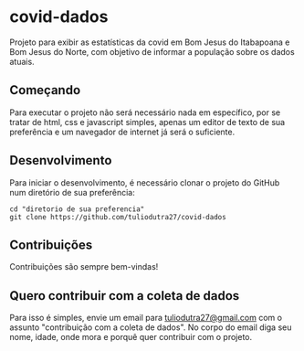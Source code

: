 # covid-dados
Projeto para exibir as estatísticas da covid em Bom Jesus do Itabapoana e Bom Jesus do Norte, com objetivo de informar a população sobre os dados atuais.

## Começando

Para executar o projeto não será necessário nada em específico, por se tratar de html, css e javascript simples, apenas um editor de texto de sua preferência e um navegador de internet já será o suficiente.

## Desenvolvimento

Para iniciar o desenvolvimento, é necessário clonar o projeto do GitHub num diretório de sua preferência:

```shell
cd "diretorio de sua preferencia"
git clone https://github.com/tuliodutra27/covid-dados
```

## Contribuições

Contribuições são sempre bem-vindas!

## Quero contribuir com a coleta de dados

Para isso é simples, envie um email para [tuliodutra27@gmail.com](mailto:tuliodutra27@gmail.com) com o assunto "contribuição com a coleta de dados". No corpo do email diga seu nome, idade, onde mora e porquê quer contribuir com o projeto.
